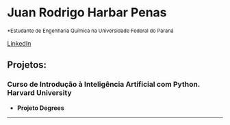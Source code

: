 # Juan Rodrigo Harbar Penas
<sub>*Estudante de Engenharia Química na Universidade Federal do Paraná</sub>


[LinkedIn](https://www.linkedin.com/in/juan-rodrigo-harbar-penas-296321129/)



## Projetos:
### Curso de Introdução à Inteligência Artificial com Python. Harvard University
* **Projeto Degrees** 

---




